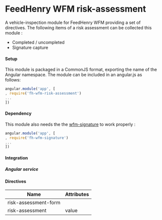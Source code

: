 # FeedHenry WFM risk-assessment

A vehicle-inspection module for FeedHenry WFM providing a set of directives. The following items of a risk assessment can be collected this module :
- Completed / uncompleted
- Signature capture

#### Setup
This module is packaged in a CommonJS format, exporting the name of the Angular namespace.  The module can be included in an angular.js as follows:

```javascript
angular.module('app', [
, require('fh-wfm-risk-assessment')
...
])
```

#### Dependency

This module also needs the the [wfm-signature](https://github.com/feedhenry-staff/wfm-signature) to work properly :
```javascript
angular.module('app', [
, require('fh-wfm-signature')
...
])
```


#### Integration

##### Angular service

#### Directives

| Name | Attributes |
| ---- | ----------- |
| risk-assessment-form | |
| risk-assessment | value |
